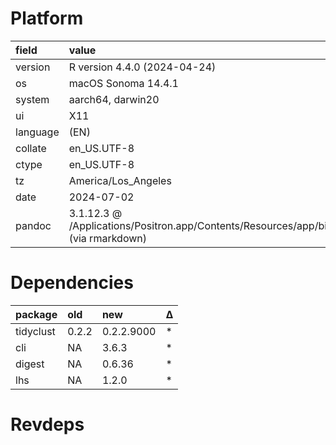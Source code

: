 # Platform

|field    |value                                                                                    |
|:--------|:----------------------------------------------------------------------------------------|
|version  |R version 4.4.0 (2024-04-24)                                                             |
|os       |macOS Sonoma 14.4.1                                                                      |
|system   |aarch64, darwin20                                                                        |
|ui       |X11                                                                                      |
|language |(EN)                                                                                     |
|collate  |en_US.UTF-8                                                                              |
|ctype    |en_US.UTF-8                                                                              |
|tz       |America/Los_Angeles                                                                      |
|date     |2024-07-02                                                                               |
|pandoc   |3.1.12.3 @ /Applications/Positron.app/Contents/Resources/app/bin/pandoc/ (via rmarkdown) |

# Dependencies

|package   |old   |new        |Δ  |
|:---------|:-----|:----------|:--|
|tidyclust |0.2.2 |0.2.2.9000 |*  |
|cli       |NA    |3.6.3      |*  |
|digest    |NA    |0.6.36     |*  |
|lhs       |NA    |1.2.0      |*  |

# Revdeps

